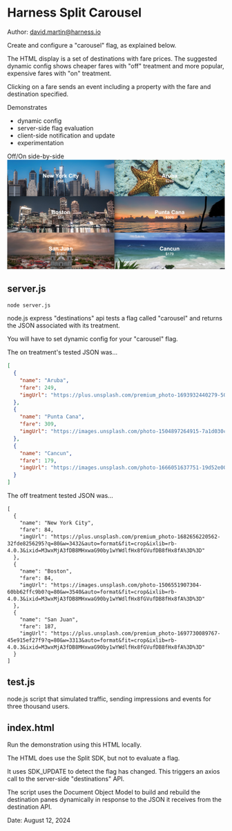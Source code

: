 # Harness Split Carousel
Author: david.martin@harness.io

Create and configure a "carousel" flag, as explained below.

The HTML display is a set of destinations with fare prices.
The suggested dynamic config shows cheaper fares with "off" treatment
and more popular, expensive fares with "on" treatment.

Clicking on a fare sends an event including a property 
with the fare and destination specified.

Demonstrates
 - dynamic config
 - server-side flag evaluation
 - client-side notification and update
 - experimentation

Off/On side-by-side
![Carousel demo display](./carousel.jpg)

## server.js

```
node server.js
```

node.js express "destinations" api tests a flag called "carousel"
and returns the JSON associated with its treatment.

You will have to set dynamic config for your "carousel" flag.

The on treatment's tested JSON was...
```json
[
  {
    "name": "Aruba",
    "fare": 249,
    "imgUrl": "https://plus.unsplash.com/premium_photo-1693932440279-50a3466eac5c?q=80&w=3540&auto=format&fit=crop&ixlib=rb-4.0.3&ixid=M3wxMjA3fDB8MHxwaG90by1wYWdlfHx8fGVufDB8fHx8fA%3D%3D"
  },
  {
    "name": "Punta Cana",
    "fare": 309,
    "imgUrl": "https://images.unsplash.com/photo-1504897264915-7a1d030ccd00?q=80&w=3433&auto=format&fit=crop&ixlib=rb-4.0.3&ixid=M3wxMjA3fDB8MHxwaG90by1wYWdlfHx8fGVufDB8fHx8fA%3D%3D" 
  },
  {
    "name": "Cancun",
    "fare": 179,
    "imgUrl": "https://images.unsplash.com/photo-1666051637751-19d52e003355?q=80&w=3474&auto=format&fit=crop&ixlib=rb-4.0.3&ixid=M3wxMjA3fDB8MHxwaG90by1wYWdlfHx8fGVufDB8fHx8fA%3D%3D"
  }
]
```

The off treatment tested JSON was...
```
[
  {
    "name": "New York City",
    "fare": 84,
    "imgUrl": "https://plus.unsplash.com/premium_photo-1682656220562-32fde8256295?q=80&w=3432&auto=format&fit=crop&ixlib=rb-4.0.3&ixid=M3wxMjA3fDB8MHxwaG90by1wYWdlfHx8fGVufDB8fHx8fA%3D%3D"
  },
  {
    "name": "Boston",
    "fare": 84,
    "imgUrl": "https://images.unsplash.com/photo-1506551907304-60bb62ffc9b0?q=80&w=3540&auto=format&fit=crop&ixlib=rb-4.0.3&ixid=M3wxMjA3fDB8MHxwaG90by1wYWdlfHx8fGVufDB8fHx8fA%3D%3D" 
  },
  {
    "name": "San Juan",
    "fare": 187,
    "imgUrl": "https://plus.unsplash.com/premium_photo-1697730089767-45e915ef27f9?q=80&w=3313&auto=format&fit=crop&ixlib=rb-4.0.3&ixid=M3wxMjA3fDB8MHxwaG90by1wYWdlfHx8fGVufDB8fHx8fA%3D%3D"
  }
]
```

## test.js

node.js script that simulated traffic, sending impressions and events for three thousand users.

## index.html

Run the demonstration using this HTML locally.

The HTML does use the Split SDK, but not to evaluate a flag.

It uses SDK_UPDATE to detect the flag has changed.
This triggers an axios call to the server-side "destinations" API.

The script uses the Document Object Model to build and rebuild
the destination panes dynamically in response to the JSON it
receives from the destination API.

Date: August 12, 2024
